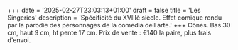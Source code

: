 +++
date = '2025-02-27T23:03:13+01:00'
draft = false
title = 'Les Singeries'
description = 'Spécificité du XVIIIè siècle. Effet comique rendu par la parodie des personnages de la comedia dell arte.' 
+++
Cônes. Bas 30 cm, haut 9 cm, ht pente 17 cm. Prix de vente : €140  la paire, plus frais d'envoi.

